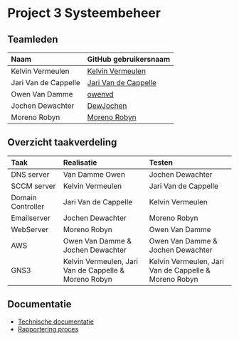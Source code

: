 # Project 3 Systeembeheer

## Teamleden

| Naam           | GitHub gebruikersnaam                                        |
| :------------- | :----------------------------------------------------------- |
| Kelvin Vermeulen | [Kelvin Vermeulen](https://github.com/KelvinVermeulen)       |
| Jari Van de Cappelle | [Jari Van de Cappelle](https://github.com/jarivandecappelle) |
| Owen Van Damme | [owenvd](https://github.com/owenvd)                          |
| Jochen Dewachter | [DewJochen](https://github.com/DewJochen)                      |
| Moreno Robyn| [Moreno Robyn](https://github.com/MorenoRobyn)                      |

## Overzicht taakverdeling

| Taak       | Realisatie     | Testen         |
| :--------- | :------------- | :------------- |
| DNS server | Van Damme Owen | Jochen Dewachter |
| SCCM server        | Kelvin Vermeulen | Jari Van de Cappelle |
| Domain Controller | Jari Van de Cappelle | Kelvin Vermeulen |
| Emailserver  | Jochen Dewachter | Moreno Robyn |
| WebServer  | Moreno Robyn | Owen Van Damme |
| AWS | Owen Van Damme & Jochen Dewachter | Owen Van Damme & Jochen Dewachter |
| GNS3 | Kelvin Vermeulen, Jari Van de Cappelle & Moreno Robyn | Kelvin Vermeulen, Jari Van de Cappelle & Moreno Robyn |
## Documentatie

- [Technische documentatie](doc/)
- [Rapportering proces](rapportering/)

